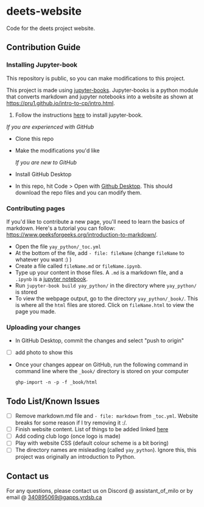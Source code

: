 # deets-website
Code for the deets project website. 

## Contribution Guide
### Installing Jupyter-book
This repository is public, so you can make modifications to this project. 

This project is made using [jupyter-books](https://jupyterbook.org/en/stable/intro.html). Jupyter-books is a python module that converts markdown and jupyter notebooks into a website as shown at https://pru1.github.io/intro-to-cp/intro.html. 

1. Follow the instructions [here](https://jupyterbook.org/en/stable/start/overview.html) to install jupyter-book.

*If you are experienced with GitHub*

- Clone this repo
- Make the modifications you'd like

  *If you are new to GitHub*
- Install GitHub Desktop
- In this repo, hit Code > Open with [Github Desktop](https://desktop.github.com/). This should download the repo files and you can modify them.

### Contributing pages
If you'd like to contribute a new page, you'll need to learn the basics of markdown. Here's a tutorial you can follow: https://www.geeksforgeeks.org/introduction-to-markdown/.

- Open the file `yay_python/_toc.yml`
- At the bottom of the file, add `- file: fileName` (change `fileName` to whatever you want :) )
- Create a file called `fileName.md` or `fileName.ipynb`.
- Type up your content in those files. A `.md` is a markdown file, and a `.ipynb` is a [jupyter notebook](https://jupyter.org/).
- Run `jupyter-book build yay_python/` in the directory where `yay_python/` is stored
- To view the webpage output, go to the directory `yay_python/_book/`. This is where all the `html` files are stored. Click on `fileName.html` to view the page you made. 

### Uploading your changes
- In GitHub Desktop, commit the changes and select "push to origin"
- [ ] add photo to show this
- Once your changes appear on GitHub, run the following command in command line where the `_book/` directory is stored on your computer
  ```
  ghp-import -n -p -f _book/html
  ```

 
## Todo List/Known Issues
- [ ] Remove markdown.md file and `- file: markdown` from `_toc.yml`. Website breaks for some reason if I try removing it :/.
- [ ] Finish website content. List of things to be added linked [here](https://docs.google.com/document/d/1cigJVnryWrAkcMw-flvNzj0HXxIHrgNCFf2AhEDn7YA/edit?usp=sharing)
- [ ] Add coding club logo (once logo is made)
- [ ] Play with website CSS (default colour scheme is a bit boring)
- [ ] The directory names are misleading (called `yay_python`). Ignore this, this project was originally an introduction to Python. 

## Contact us
For any questions, please contact us on Discord @ assistant_of_milo or by email @ 340895069@gapps.yrdsb.ca
